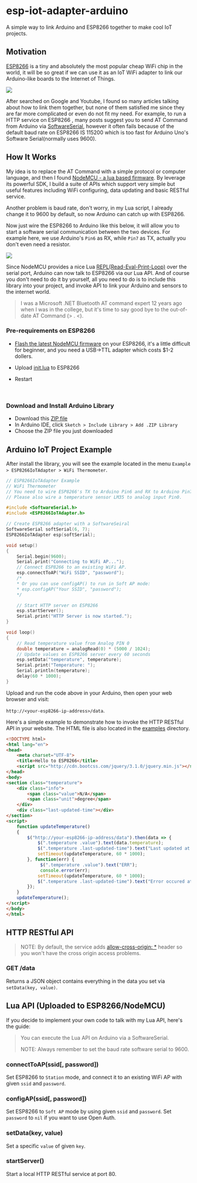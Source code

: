 # esp-iot-adapter-arduino
A simple way to link Arduino and ESP8266 together to make cool IoT projects.



## Motivation

[ESP8266](https://espressif.com/en/products/hardware/esp8266ex/overview) is a tiny and absolutely the most popular cheap WiFi chip in the world, it will be so great if we can use it as an IoT WiFi adapter to link our Arduino-like boards to the Internet of Things.

![](https://evomedia.evothings.com/2015/07/esp8266.jpg)

After searched on Google and Youtube, I found so many articles talking about how to link them together, but none of them satisfied me since they are far more complicated or even do not fit my need. For example, to run a HTTP service on ESP8266 , many posts suggest you to send AT Command from Arduino via [SoftwareSerial](https://www.arduino.cc/en/Reference/SoftwareSerial), however it often fails because of the default baud rate on ESP8266 IS 115200 which is too fast for Arduino Uno's Software Serial(normally uses 9600).



## How It Works

My idea is to replace the AT Command with a simple protocol or computer language, and then I found [NodeMCU - a lua based firmware](https://nodemcu.readthedocs.io/en/master/). By leverage its powerful SDK, I build a suite of APIs which support very simple but useful features including WiFi configuring,  data updating and basic RESTful service.

Another problem is baud rate, don't worry, in my Lua script, I already change it to 9600 by default, so now Arduino can catch up with ESP8266.

Now just wire the ESP8266 to Arduino like this below, it will allow you to start a software serial communication between the two devices. For example here, we use Arduino's `Pin6` as RX, while `Pin7` as TX, actually you don't even need a resistor.





![](http://1.bp.blogspot.com/-7xvaGr9qh6k/VTAjlqCqorI/AAAAAAAAO5A/znApDt0tW_w/s1600/ESP8266_arduino_basic_bb.png)

Since NodeMCU provides a nice Lua [REPL(Read-Eval-Print-Loop)](https://en.wikipedia.org/wiki/Read%E2%80%93eval%E2%80%93print_loop) over the serial port, Arduino can now talk to ESP8266 via our Lua API. And of course you don't need to do it by yourself, all you need to do is to include this library into your project, and invoke API to link your Arduino and sensors to the internet world.

> I was a Microsoft .NET Bluetooth AT command expert 12 years ago when I was in the college, but it's time to say good bye to the out-of-date AT Command (> . <).



### Pre-requirements on ESP8266

- [Flash the latest NodeMCU firmware](https://nodemcu.readthedocs.io/en/master/en/flash/) on your ESP8266, it's a little difficult for beginner, and you need a USB->TTL adapter which costs $1-2 dollers.

- Upload [init.lua](/MagicCube/esp-iot-adapter-arduino/tree/master/nodemcu-lua-src/init.lua) to ESP8266

- Restart

  ​

### Download and Install Arduino Library

* Download this [ZIP file](https://codeload.github.com/MagicCube/esp-iot-adapter-arduino/zip/master)
* In Arduino IDE, click `Sketch > Include Library > Add .ZIP Library`
* Choose the ZIP file you just downloaded



## Arduino IoT Project Example

After install the library, you will see the example located in the menu `Example > ESP8266IoTAdapter > WiFi Thermometer`.

```c++
// ESP8266IoTAdapter Example
// WiFi Thermometer
// You need to wire ESP8266's TX to Arduino Pin6 and RX to Arduino Pin7
// Please also wire a temperature sensor LM35 to analog input Pin0.

#include <SoftwareSerial.h>
#include <ESP8266IoTAdapter.h>

// Create ESP8266 adapter with a SoftwareSeiral
SoftwareSerial softSerial(6, 7);
ESP8266IoTAdapter esp(softSerial);

void setup()
{
    Serial.begin(9600);
    Serial.print("Connecting to WiFi AP...");
    // Connect ESP8266 to an existing WiFi AP.
	esp.connectToAP("WiFi SSID", "password");
    /*
    * Or you can use configAP() to run in Soft AP mode:
    * esp.configAP("Your SSID", "password");
    */

    // Start HTTP server on ESP8266
    esp.startServer();
    Serial.print("HTTP Server is now started.");
}

void loop()
{
    // Read temperature value from Analog PIN 0
  	double temperature = analogRead(0) * (5000 / 1024);
    // Update values on ESP8266 server every 60 seconds
    esp.setData("temperature", temperature);
    Serial.print("Temperature: ");
    Serial.println(temperature);
    delay(60 * 1000);
}
```

Upload and run the code above in your Arduino, then open your web browser and visit:

`http://<your-esp8266-ip-address>/data`.

Here's a simple example to demonstrate how to invoke the HTTP RESTful API in your website.
The HTML file is also located in the [examples](/MagicCube/esp-iot-adapter-arduino/tree/master/examples/WiFiThermometer/example.html) directory.

```html
<!DOCTYPE html>
<html lang="en">
<head>
    <meta charset="UTF-8">
    <title>Hello to ESP8266</title>
    <script src="http://cdn.bootcss.com/jquery/3.1.0/jquery.min.js"></script>
</head>
<body>
<section class="temperature">
    <div class="info">
		<span class="value">N/A</span>
		<span class="unit">degree</span>       
    </div>
    <div class="last-updated-time"></div>
</section>
<script>
  	function updateTemperature()
	{
        $("http://your-esp8266-ip-address/data").then(data => {
			$(".temperature .value").text(data.temperature);
			$(".temperature .last-updated-time").text("Last updated at " + new Date());
			setTimeout(updateTemperature, 60 * 1000);
        }, function(err) {
             $(".temperature .value").text("ERR");
             console.error(err);
			setTimeout(updateTemperature, 60 * 1000);
			$(".temperature .last-updated-time").text("Error occured at " + new Date());
        });
	}
    updateTemperature();
</script>
</body>
</html>
```





## HTTP RESTful API

> NOTE: By default, the service adds [allow-cross-origin: *](https://developer.mozilla.org/en-US/docs/Web/HTTP/Access_control_CORS) header so you won't have the cross origin access problems.

### GET /data

Returns a JSON object contains everything in the data you set via `setData(key, value)`.



## Lua API (Uploaded to ESP8266/NodeMCU)

If you decide to implement your own code to talk with my Lua API, here's the guide:

>  You can execute the Lua API on Arduino via a SoftwareSerial.
>
>  NOTE: Always remember to set the baud rate software serial to 9600.

### connectToAP(ssid[, password])

Set ESP8266 to `Station` mode, and connect it to an existing WiFi AP with given `ssid` and `password`.

### configAP(ssid[, password])
Set ESP8266 to `Soft AP` mode by using given `ssid` and `password`. Set `password` to `nil` if you want to use Open Auth.

### setData(key, value)

Set a specific `value` of given `key`.

### startServer()

Start a local HTTP RESTful service at port 80.
